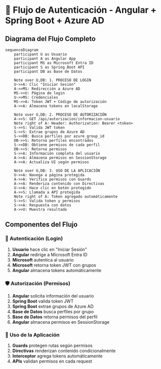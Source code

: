 # 🔐 Flujo de Autenticación - Angular + Spring Boot + Azure AD

## Diagrama del Flujo Completo

```mermaid
sequenceDiagram
    participant U as Usuario
    participant A as Angular App
    participant MS as Microsoft Entra ID
    participant S as Spring Boot API
    participant DB as Base de Datos

    Note over U,DB: 1. PROCESO DE LOGIN
    U->>A: Clic "Iniciar Sesión"
    A->>MS: Redirección a Azure AD
    MS->>U: Página de login
    U->>MS: Credenciales
    MS->>A: Token JWT + Código de autorización
    A->>A: Almacena tokens en localStorage

    Note over U,DB: 2. PROCESO DE AUTORIZACIÓN
    A->>S: GET /api/autorizacion/informacion-usuario
    Note right of A: Header: Authorization: Bearer <token>
    S->>S: Valida JWT token
    S->>S: Extrae grupos de Azure AD
    S->>DB: Busca perfiles por azure_group_id
    DB->>S: Retorna perfiles encontrados
    S->>DB: Obtiene permisos de cada perfil
    DB->>S: Retorna permisos
    S->>A: Información completa del usuario
    A->>A: Almacena permisos en SessionStorage
    A->>A: Actualiza UI según permisos

    Note over U,DB: 3. USO DE LA APLICACIÓN
    U->>A: Navega a página protegida
    A->>A: Verifica permisos con Guards
    A->>A: Renderiza contenido con Directivas
    U->>A: Hace clic en botón protegido
    A->>S: Llamada a API protegida
    Note right of A: Token agregado automáticamente
    S->>S: Valida token y permisos
    S->>A: Respuesta con datos
    A->>U: Muestra resultado
```

## Componentes del Flujo

### 🔑 **Autenticación (Login)**
1. **Usuario** hace clic en "Iniciar Sesión"
2. **Angular** redirige a Microsoft Entra ID
3. **Microsoft** autentica al usuario
4. **Microsoft** retorna token JWT con grupos
5. **Angular** almacena tokens automáticamente

### 🛡️ **Autorización (Permisos)**
1. **Angular** solicita información del usuario
2. **Spring Boot** valida token JWT
3. **Spring Boot** extrae grupos de Azure AD
4. **Base de Datos** busca perfiles por grupo
5. **Base de Datos** retorna permisos del perfil
6. **Angular** almacena permisos en SessionStorage

### 🎯 **Uso de la Aplicación**
1. **Guards** protegen rutas según permisos
2. **Directivas** renderizan contenido condicionalmente
3. **Interceptor** agrega tokens automáticamente
4. **APIs** validan permisos en cada request
